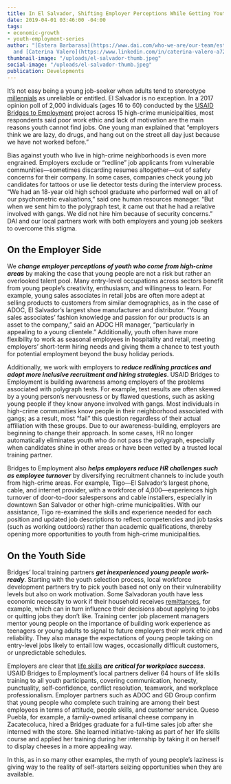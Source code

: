 ```yaml
---
title: In El Salvador, Shifting Employer Perceptions While Getting Youth Work-Ready
date: 2019-04-01 03:46:00 -04:00
tags:
- economic-growth
- youth-employment-series
author: "[Estera Barbarasa](https://www.dai.com/who-we-are/our-team/estera-barbarasa)
  and [Caterina Valero](https://www.linkedin.com/in/caterina-valero-a7244739/)"
thumbnail-image: "/uploads/el-salvador-thumb.jpeg"
social-image: "/uploads/el-salvador-thumb.jpeg"
publication: Developments
---
```


It’s not easy being a young job-seeker when adults tend to stereotype [millennials](https://www.iadb.org/en/improvinglives/millennials-stereotyped-generation) as unreliable or entitled. El Salvador is no exception. In a 2017 opinion poll of 2,000 individuals (ages 16 to 60) conducted by the [USAID Bridges to Employment](https://www.dai.com/our-work/projects/usaid-el-salvador-puentes-para-el-empleo-bridges-employment-project) project across 15 high-crime municipalities, most respondents said poor work ethic and lack of motivation are the main reasons youth cannot find jobs. One young man explained that “employers think we are lazy, do drugs, and hang out on the street all day just because we have not worked before.”



<script id="infogram_0_3ab4829d-91b2-4f4b-9317-ae44229d75c0" title="el-salvador-inclusive" src="https://e.infogram.com/js/dist/embed.js?6tH" type="text/javascript"></script>

Bias against youth who live in high-crime neighborhoods is even more engrained. Employers exclude or “redline” job applicants from vulnerable communities—sometimes discarding resumes altogether—out of safety concerns for their company. In some cases, companies check young job candidates for tattoos or use lie detector tests during the interview process. “We had an 18-year old high school graduate who performed well on all of our psychometric evaluations,” said one human resources manager. “But when we sent him to the polygraph test, it came out that he had a relative involved with gangs. We did not hire him because of security concerns.” 
DAI and our local partners work with both employers and young job seekers to overcome this stigma. 

## On the Employer Side

We ***change employer perceptions of youth who come from high-crime areas*** by making the case that young people are not a risk but rather an overlooked talent pool. Many entry-level occupations across sectors benefit from young people’s creativity, enthusiasm, and willingness to learn. For example, young sales associates in retail jobs are often more adept at selling products to customers from similar demographics, as in the case of ADOC, El Salvador’s largest shoe manufacturer and distributor. “Young sales associates’ fashion knowledge and passion for our products is an asset to the company,” said an ADOC HR manager, “particularly in appealing to a young clientele.” Additionally, youth often have more flexibility to work as seasonal employees in hospitality and retail, meeting employers’ short-term hiring needs and giving them a chance to test youth for potential employment beyond the busy holiday periods. 

Additionally, we work with employers to ***reduce redlining practices and adopt more inclusive recruitment and hiring strategies***. USAID Bridges to Employment is building awareness among employers of the problems associated with polygraph tests. For example, test results are often skewed by a young person’s nervousness or by flawed questions, such as asking young people if they know anyone involved with gangs. Most individuals in high-crime communities know people in their neighborhood associated with gangs; as a result, most “fail” this question regardless of their actual affiliation with these groups. Due to our awareness-building, employers are beginning to change their approach. In some cases, HR no longer automatically eliminates youth who do not pass the polygraph, especially when candidates shine in other areas or have been vetted by a trusted local training partner. 

Bridges to Employment also ***helps employers reduce HR challenges such as employee turnover*** by diversifying recruitment channels to include youth from high-crime areas. For example, Tigo—El Salvador’s largest phone, cable, and internet provider, with a workforce of 4,000—experiences high turnover of door-to-door salespersons and cable installers, especially in downtown San Salvador or other high-crime municipalities. With our assistance, Tigo re-examined the skills and experience needed for each position and updated job descriptions to reflect competencies and job tasks (such as working outdoors) rather than academic qualifications, thereby opening more opportunities to youth from high-crime municipalities. 

## On the Youth Side

Bridges’ local training partners ***get inexperienced young people work-ready***. Starting with the youth selection process, local workforce development partners try to pick youth based not only on their vulnerability levels but also on work motivation. Some Salvadoran youth have less economic necessity to work if their household receives [remittances](https://www.voanews.com/a/remittances-to-el-salvador-surge-to-record-high-in-2016/3689072.html), for example, which can in turn influence their decisions about applying to jobs or quitting jobs they don’t like. Training center job placement managers mentor young people on the importance of building work experience as teenagers or young adults to signal to future employers their work ethic and reliability. They also manage the expectations of young people taking on entry-level jobs likely to entail low wages, occasionally difficult customers, or unpredictable schedules. 

Employers are clear that [life skills](https://mastercardfdn.org/wp-content/uploads/2018/08/soft-skills-youth-employment-accessible2.pdf) ***are critical for workplace success***. USAID Bridges to Employment’s local partners deliver 64 hours of life skills training to all youth participants, covering communication, honesty, punctuality, self-confidence, conflict resolution, teamwork, and workplace professionalism. Employer partners such as ADOC and GD Group confirm that young people who complete such training are among their best employees in terms of attitude, people skills, and customer service. Queso Puebla, for example, a family-owned artisanal cheese company in Zacatecoluca, hired a Bridges graduate for a full-time sales job after she interned with the store. She learned initiative-taking as part of her life skills course and applied her training during her internship by taking it on herself to display cheeses in a more appealing way.

In this, as in so many other examples, the myth of young people’s laziness is giving way to the reality of self-starters seizing opportunities when they are available.